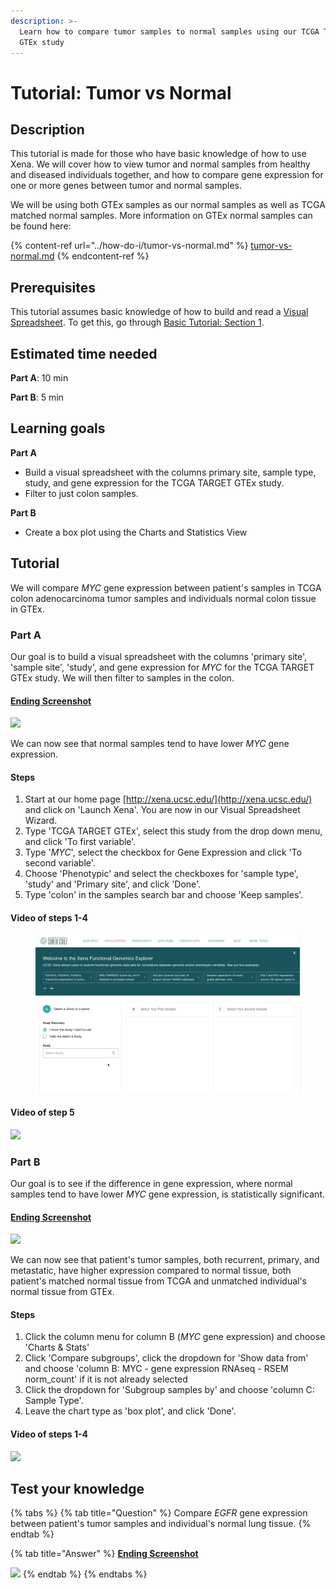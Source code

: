 ```yaml
---
description: >-
  Learn how to compare tumor samples to normal samples using our TCGA TARGET
  GTEx study
---
```


# Tutorial: Tumor vs Normal

## Description

This tutorial is made for those who have basic knowledge of how to use Xena. We will cover how to view tumor and normal samples from healthy and diseased individuals together, and how to compare gene expression for one or more genes between tumor and normal samples.&#x20;

We will be using both GTEx samples as our normal samples as well as TCGA matched normal samples. More information on GTEx normal samples can be found here:

{% content-ref url="../how-do-i/tumor-vs-normal.md" %}
[tumor-vs-normal.md](../how-do-i/tumor-vs-normal.md)
{% endcontent-ref %}

## Prerequisites

This tutorial assumes basic knowledge of how to build and read a [Visual Spreadsheet](../overview-of-features/visual-spreadsheet/). To get this, go through [Basic Tutorial: Section 1](basic-tutorial-section-1.md).

## Estimated time needed

**Part A**: 10 min

**Part B**: 5 min

## Learning goals

**Part A**

* Build a visual spreadsheet with the columns primary site, sample type, study, and gene expression for the TCGA TARGET GTEx study.
* Filter to just colon samples.

**Part B**

* Create a box plot using the Charts and Statistics View

## Tutorial

We will compare _MYC_ gene expression between patient's samples in TCGA colon adenocarcinoma tumor samples and individuals normal colon tissue in GTEx.

### Part A

Our goal is to build a visual spreadsheet with the columns 'primary site', 'sample site', 'study', and gene expression for _MYC_ for the TCGA TARGET GTEx study. We will then filter to samples in the colon.

#### [Ending Screenshot](https://xenabrowser.net/?bookmark=1bd621010a99958b139840a83a49562d)

![](../.gitbook/assets/screen-shot-2021-06-08-at-1.59.21-pm.png)

We can now see that normal samples tend to have lower _MYC_ gene expression.

#### Steps

1. Start at our home page [http://xena.ucsc.edu/](http://xena.ucsc.edu/) and click on 'Launch Xena'. You are now in our Visual Spreadsheet Wizard.
2. Type 'TCGA TARGET GTEx', select this study from the drop down menu, and click 'To first variable'.
3. Type '_MYC_', select the checkbox for Gene Expression and click 'To second variable'.
4. Choose 'Phenotypic' and select the checkboxes for 'sample type', 'study' and 'Primary site', and click 'Done'.
5. Type 'colon' in the samples search bar and choose 'Keep samples'.

#### Video of steps 1-4

<figure><img src="../.gitbook/assets/tumorvsnormalfirst.gif" alt=""><figcaption></figcaption></figure>

#### Video of step 5

![](../.gitbook/assets/tvn\_filter\_colon.gif)

### Part B

Our goal is to see if the difference in gene expression, where normal samples tend to have lower _MYC_ gene expression, is statistically significant.

#### [Ending Screenshot](https://xenabrowser.net/?bookmark=5037e150565a8331ca94d869dfb0a209)

![](../.gitbook/assets/screen-shot-2021-06-08-at-2.02.19-pm.png)

We can now see that patient's tumor samples, both recurrent, primary, and metastatic, have higher expression compared to normal tissue, both patient's matched normal tissue from TCGA and unmatched individual's normal tissue from GTEx.

#### Steps

1. Click the column menu for column B (_MYC_ gene expression) and choose 'Charts & Stats'
2. Click 'Compare subgroups', click the dropdown for 'Show data from' and choose 'column B: MYC - gene expression RNAseq - RSEM norm\_count' if it is not already selected
3. Click the dropdown for 'Subgroup samples by' and choose 'column C: Sample Type'.
4. Leave the chart type as 'box plot', and click 'Done'.&#x20;

#### Video of steps 1-4

![](../.gitbook/assets/tvn\_chart.gif)

## Test your knowledge

{% tabs %}
{% tab title="Question" %}
Compare _EGFR_ gene expression between patient's tumor samples and individual's normal lung tissue.
{% endtab %}

{% tab title="Answer" %}
****[**Ending Screenshot**](https://xenabrowser.net/?bookmark=6b6103b8e6dab4eb31d2008891b59814)****

![](../.gitbook/assets/screen-shot-2021-06-09-at-11.57.59-am.png)
{% endtab %}
{% endtabs %}
